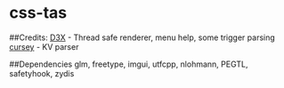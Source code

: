 # css-tas
##Credits: 
[D3X](https://github.com/angelfor3v3r) - Thread safe renderer, menu help, some trigger parsing
[cursey](https://github.com/cursey) - KV parser

##Dependencies
glm, freetype, imgui, utfcpp, nlohmann, PEGTL, safetyhook, zydis